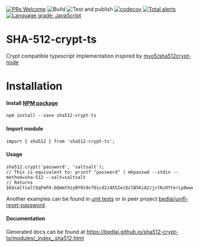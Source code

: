 [![PRs Welcome](https://img.shields.io/badge/PRs-welcome-brightgreen.svg?style=flat-square)](http://makeapullrequest.com)
![Build](https://github.com/bedlaj/sha512-crypt-ts/workflows/Build/badge.svg)
![Test and publish](https://github.com/bedlaj/sha512-crypt-ts/workflows/Test%20and%20publish/badge.svg)
[![codecov](https://codecov.io/gh/bedlaj/sha512-crypt-ts/branch/master/graph/badge.svg)](https://codecov.io/gh/bedlaj/sha512-crypt-ts)
[![Total alerts](https://img.shields.io/lgtm/alerts/g/bedlaj/sha512-crypt-ts.svg?logo=lgtm&logoWidth=18)](https://lgtm.com/projects/g/bedlaj/sha512-crypt-ts/alerts/)
[![Language grade: JavaScript](https://img.shields.io/lgtm/grade/javascript/g/bedlaj/sha512-crypt-ts.svg?logo=lgtm&logoWidth=18)](https://lgtm.com/projects/g/bedlaj/sha512-crypt-ts/context:javascript)

# SHA-512-crypt-ts
Crypt compatible typescript implementation inspired by [mvo5/sha512crypt-node](https://github.com/mvo5/sha512crypt-node)

# Installation
#### Install [NPM package](https://www.npmjs.com/package/sha512-crypt-ts)
```
npm install --save sha512-crypt-ts
```
#### Import module
```
import { sha512 } from 'sha512-crypt-ts';
```
#### Usage
```
sha512.crypt('password', 'saltsalt');
// This is equivalent to: printf "password" | mkpasswd --stdin --method=sha-512 --salt=saltsalt
// Returns $6$saltsalt$qFmFH.bQmmtXzyBY0s9v7Oicd2z4XSIecDzlB5KiA2/jctKu9YterLp8wwnSq.qc.eoxqOmSuNp2xS0ktL3nh/
```
Another examples can be found in [unit tests](https://github.com/bedlaj/sha512-crypt-ts/blob/master/tests/sha512.test.ts) or in peer project [bedlaj/unifi-reset-password](https://github.com/bedlaj/unifi-reset-password/blob/master/src/app/app.component.ts).

#### Documentation
Generated docs can be found at https://bedlaj.github.io/sha512-crypt-ts/modules/_index_.sha512.html
